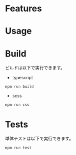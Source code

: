 # Features

# Usage

# Build

ビルドは以下で実行できます。
- typescript
```shell
npm run build
```

- scss
```shell
npm run css
```

# Tests

単体テストは以下で実行できます。

```shell
npm run test
```

<!-- # JsDoc

```shell
npm run jsdoc
```

`jsdocを作成できます。./docsに出力されます。 -->
